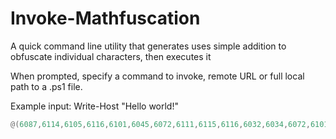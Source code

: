 # Invoke-Mathfuscation
A quick command line utility that generates uses simple addition to obfuscate individual characters, then executes it

When prompted, specify a command to invoke, remote URL or full local path to a .ps1 file. 

Example input: 
Write-Host "Hello world!"
```powershell
@(6087,6114,6105,6116,6101,6045,6072,6111,6115,6116,6032,6034,6072,6101,6108,6108,6111,6032,6119,6111,6114,6108,6100,6033,6034)| % {$wdAQf=$wdAQf+[char]($_-6000)};.(gcm ?e[?x])($wdAQf)```
